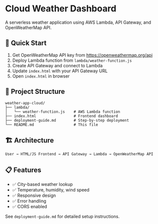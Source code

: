 # Cloud Weather Dashboard

A serverless weather application using AWS Lambda, API Gateway, and OpenWeatherMap API.

## 🚀 Quick Start

1. Get OpenWeatherMap API key from https://openweathermap.org/api
2. Deploy Lambda function from `lambda/weather-function.js`
3. Create API Gateway and connect to Lambda
4. Update `index.html` with your API Gateway URL
5. Open `index.html` in browser

## 📁 Project Structure

```
weather-app-cloud/
├── lambda/
│   └── weather-function.js    # AWS Lambda function
├── index.html                 # Frontend dashboard
├── deployment-guide.md        # Step-by-step deployment
└── README.md                  # This file
```

## 🏗️ Architecture

```
User → HTML/JS Frontend → API Gateway → Lambda → OpenWeatherMap API
```

## 📋 Features

- ✅ City-based weather lookup
- ✅ Temperature, humidity, wind speed
- ✅ Responsive design
- ✅ Error handling
- ✅ CORS enabled

See `deployment-guide.md` for detailed setup instructions.
